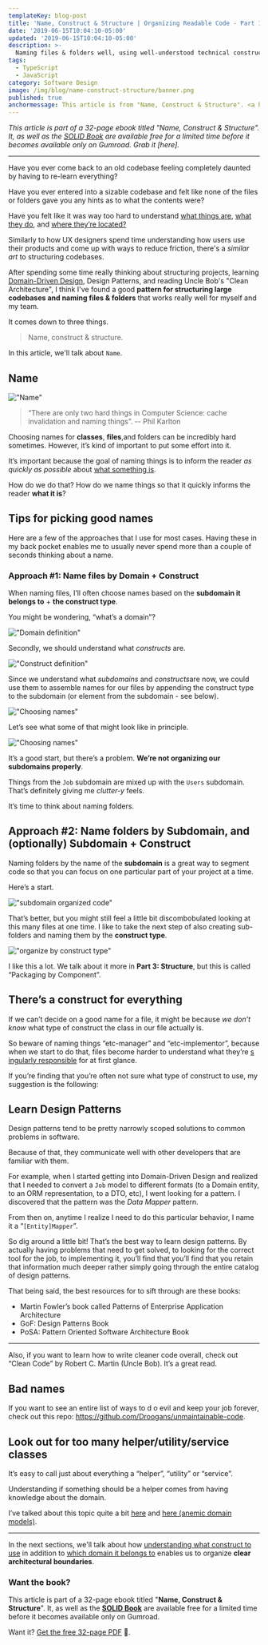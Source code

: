 ```yaml
---
templateKey: blog-post
title: 'Name, Construct & Structure | Organizing Readable Code - Part 1'
date: '2019-06-15T10:04:10-05:00'
updated: '2019-06-15T10:04:10-05:00'
description: >-
  Naming files & folders well, using well-understood technical constructs and strategically organizing files well are three ways to improve our ability to change code quickly. 
tags:
  - TypeScript
  - JavaScript
category: Software Design
image: /img/blog/name-construct-structure/banner.png
published: true
anchormessage: This article is from "Name, Construct & Structure". <a href="/resources/solid-nodejs-architecture">Get it while it's free</a>.
---
```


_This article is part of a 32-page ebook titled "Name, Construct & Structure". It, as well as the [SOLID Book](/resources/solid-nodejs-architecture) are available free for a limited time before it becomes available only on Gumroad. Grab it [here]._

---

Have you ever come back to an old codebase feeling completely daunted by having to re-learn everything?

Have you ever entered into a sizable codebase and felt like none of the files or folders gave you any hints as to what the contents were?

Have you felt like it was way too hard to understand <u>w​hat things are</u>,​ ​<u>what they do</u>,​ and <u>w​here they’re located?</u>​

Similarly to how UX designers spend time understanding how users use their products and come up with ways to reduce friction, there's a _similar art_ to structuring codebases.

After spending some time really thinking about structuring projects, learning [Domain-Driven Design](/articles/domain-driven-design-intro/), Design Patterns, and reading Uncle Bob's "Clean Architecture", I think I've found a good **pattern for structuring large codebases and naming files & folders** that works really well for myself and my team.

It comes down to three things.

> Name, construct & structure.

In this article, we'll talk about `Name`.

## <a name="Name"></a>Name

!["Name"](/img/blog/name-construct-structure/name.png)

> “There are only two hard things in Computer Science: cache invalidation and naming things”. -- Phil Karlton

Choosing names for **c​lasses**,​ **​files**, ​and f​olders​ can be incredibly hard sometimes. However, it’s kind of important to put some effort into it.

It’s important because the goal of naming things is to inform the reader _as quickly as possible_ about <u>what something is</u>​​.

How do we do that? How do we name things so that it quickly informs the reader **what it is​**?

## <a name="Picking-good-names"></a>Tips for picking good names

Here are a few of the approaches that I use for most cases. Having these in my back pocket enables me to usually never spend more than a couple of seconds thinking about a name.

### Approach #1: Name files by Domain + Construct

When naming f​iles, ​I’ll often choose names based on the **s​ubdomain it belongs to** ​+ **the c​onstruct type**.

You might be wondering, “what’s a domain”?

!["Domain definition"](/img/blog/name-construct-structure/domain-definition.png)

Secondly, we should understand what _c​onstructs_ a​re.

!["Construct definition"](/img/blog/name-construct-structure/construct-definition.png)

Since we understand what _s​ubdomains_ a​nd _c​onstructs_​ are now, we could use them to assemble names for our files by appending the c​onstruct​ type to the s​ubdomain (or element from the subdomain - see below).

!["Choosing names"](/img/blog/name-construct-structure/choosing-names.svg)

Let’s see what some of that might look like in principle.

!["Choosing names"](/img/blog/name-construct-structure/screenshot-1.png)

It’s a good start, but there’s a problem. **W​e’re not organizing our subdomains properly**​.

Things from the `J​ob` ​​subdomain are mixed up with the `U​sers` ​​subdomain. That’s definitely giving me _clutter-y_ feels.

It’s time to think about naming folders.

## Approach #2: Name folders by Subdomain, and (optionally) Subdomain + Construct

Naming folders by the name of the **subdomain** ​is a great way to segment code so that you can focus on one particular part of your project at a time.

Here’s a start.

!["subdomain organized code"](/img/blog/name-construct-structure/screenshot-2.png)

That’s better, but you might still feel a little bit discombobulated looking at this many files at one time. I like to take the next step of also creating sub-folders and naming them by the **c​onstruct type**.​

!["organize by construct  type"](/img/blog/name-construct-structure/screenshot-3.png)

I like this a lot. We talk about it more in **P​art 3: Structure**, ​but this is called “Packaging by Component”.

## <a name="Constructs-for-everything"></a>There’s a construct for everything

If we can’t decide on a good name for a file, it might be because _w​e don’t know_​ what type of construct the class in our file actually is.

So beware of naming things “etc-manager” and “etc-implementor”, because when we start to do that, files become harder to understand what they’re [s​ingularly responsible](/articles/solid-principles/single-responsibility/) for ​at first glance.

If you’re finding that you’re often not sure what type of construct to use, my suggestion is the following:

## <a name="Design-Patterns"></a>Learn Design Patterns

Design patterns tend to be pretty narrowly scoped solutions to common problems in software.

Because of that, they communicate well with other developers that are familiar with them.

For example, when I started getting into D​omain-Driven Design​​ and realized that I needed to convert a `J​ob`​ model to different formats (to a Domain entity, to an ORM representation, to a DTO, etc), I went looking for a pattern. I discovered that the pattern was the _D​ata Mapper_ pattern​.

From then on, anytime I realize I need to do this particular behavior, I name it a “​`[Entity]Mapper`​”.

So dig around a little bit! That’s the best way to learn design patterns. By actually having problems that need to get solved, to looking for the correct tool for the job, to implementing it, you’ll find that you’ll find that you retain that information much deeper rather simply going through the entire catalog of design patterns.

That being said, the best resources for to sift through are these books:

- Martin Fowler’s book called Patterns of Enterprise Application Architecture
- GoF: Design Patterns Book
- PoSA: Pattern Oriented Software Architecture Book

---

Also, if you want to learn how to write cleaner code overall, check out “Clean Code” by Robert C. Martin (Uncle Bob). It’s a great read.

## Bad names
If you want to see an entire list of ways to d​ o evil and keep your job forever, ​check out this repo: [h​ttps://github.com/Droogans/unmaintainable-code](h​ttps://github.com/Droogans/unmaintainable-code).


## Look out for too many helper/utility/service classes

It’s easy to call just about everything a “helper”, “utility” or “service”. 

Understanding if something should be a h​elper​ comes from having knowledge about the domain.

I’ve talked about this topic quite a bit [h​ere](/articles/solid-principles/single-responsibility/) ​and [h​ere (anemic domain models)](/wiki/anemic-domain-model/).​

---

In the next sections, we'll talk about how <u>understanding what construct to use</u> in addition to <u>which domain it belongs to</u> enables us to organize **clear architectural boundaries**. 

### Want the book?

This article is part of a 32-page ebook titled "**Name, Construct & Structure**". It, as well as the **[SOLID Book](/resources/solid-nodejs-architecture)** are available free for a limited time before it becomes available only on Gumroad.

Want it? [Get the free 32-page PDF](/resources/names-construct-structure) 🙂.

